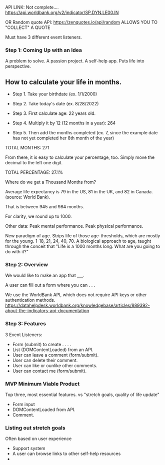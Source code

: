 API LINK: Not complete....  https://api.worldbank.org/v2/indicator/SP.DYN.LE00.IN

OR Random quote API: https://zenquotes.io/api/random 
ALLOWS YOU TO "COLLECT" A QUOTE


Must have 3 different event listeners. 

### Step 1: Coming Up with an Idea

A problem to solve. 
A passion project. 
A self-help app. Puts life into perspective. 

## How to calculate your life in months.

* Step 1. Take your birthdate (ex. 1/1/2000)

* Step 2. Take today's date (ex. 8/28/2022)

* Step 3. First calculate age: 22 years old.

* Step 4. Multiply it by 12 (12 months in a year): 264

*  Step 5. Then add the months completed (ex. 7, since the example date has not yet completed her 8th month of the year)

TOTAL MONTHS: 271

From there, it is easy to calculate your percentage, too. Simply move the decimal to the left one digit. 

TOTAL PERCENTAGE: 27.1%

Where do we get a Thousand Months from? 

Average life expectancy is 79 in the US, 81 in the UK, and 82 in Canada. (source: World Bank). 

That is between 945 and 984 months.

For clarity, we round up to 1000.  

Other data: Peak mental performance. Peak physical performance. 

New paradigm of age. Strips life of those age-thresholds, which are mostly for the young. 1-18, 21, 24, 40, 70.
A biological approach to age, taught through the conceit that "Life is a 1000 months long. What are you going to do with it?"

### Step 2: Overview 

We would like to make an app that ___. 

A user can fill out a form where you can . . . 

We use the WorldBank API, which does not require API keys or other authentication methods.
https://datahelpdesk.worldbank.org/knowledgebase/articles/889392-about-the-indicators-api-documentation

### Step 3: Features 
3 Event Listeners: 
* Form (submit) to create . . . .
* List (DOMContentLoaded) from an API. 
* User can leave a comment (form/submit). 
* User can delete their comment. 
* User can like or ounlike other comments.
* User can contact me (form/submit). 

### MVP Minimum Viable Product
Top three, most essential features. 
vs "stretch goals, quality of life update"
* Form input
* DOMContentLoaded from API. 
* Comment. 

### Listing out stretch goals
Often based on user experience
* Support system 
* A user can browse links to other self-help resources
* 


